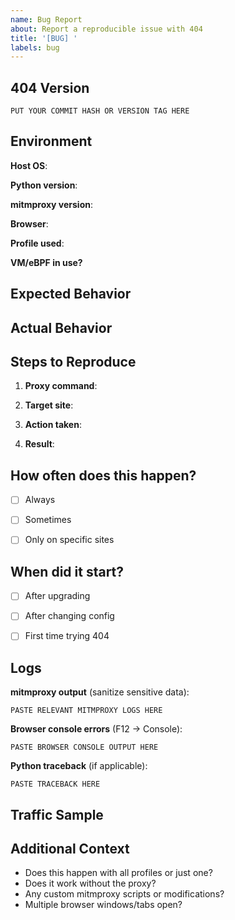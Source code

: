 ```yaml
---
name: Bug Report
about: Report a reproducible issue with 404
title: '[BUG] '
labels: bug
---
```


## 404 Version

```
PUT YOUR COMMIT HASH OR VERSION TAG HERE
```

## Environment

**Host OS**: 
<!-- e.g., Windows 11, macOS 14.2, Ubuntu 22.04 -->

**Python version**: 
<!-- e.g., 3.11.5 -->

**mitmproxy version**: 
<!-- e.g., 10.1.1 -->

**Browser**: 
<!-- e.g., Firefox 120, Chrome 119 -->

**Profile used**: 
<!-- e.g., windows_chrome, macos_safari, or path to custom profile -->

**VM/eBPF in use?**
<!-- yes/no. If yes: VM OS and kernel version -->

## Expected Behavior

<!-- What were you trying to do? What should have happened? -->

## Actual Behavior

<!-- What went wrong? -->

## Steps to Reproduce

1. **Proxy command**: 
   <!-- e.g., mitmproxy -s header_profile.py --set profile=windows_chrome -->

2. **Target site**: 
   <!-- e.g., accounts.google.com, twitter.com -->

3. **Action taken**: 
   <!-- e.g., attempted login, clicked button, loaded page -->

4. **Result**: 
   <!-- error message, crash, incorrect behavior -->

## How often does this happen?

- [ ] Always

- [ ] Sometimes

- [ ] Only on specific sites
  <!-- List which sites -->

## When did it start?

- [ ] After upgrading
  <!-- Which version/commit did you upgrade from? -->

- [ ] After changing config
  <!-- What did you change? -->

- [ ] First time trying 404

## Logs

**mitmproxy output** (sanitize sensitive data):
```
PASTE RELEVANT MITMPROXY LOGS HERE
```

**Browser console errors** (F12 → Console):
```
PASTE BROWSER CONSOLE OUTPUT HERE
```

**Python traceback** (if applicable):
```
PASTE TRACEBACK HERE
```

## Traffic Sample

<!-- If relevant, attach a sanitized .har file or pcap. REMOVE COOKIES, TOKENS, PASSWORDS. -->

## Additional Context

- Does this happen with all profiles or just one?
- Does it work without the proxy?
- Any custom mitmproxy scripts or modifications?
- Multiple browser windows/tabs open?
